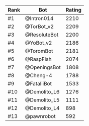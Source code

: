 Rank|Bot|Rating
---|---|---
#1|@Intron014|2210
#2|@TorBot_v2|2209
#3|@ResoluteBot|2200
#4|@YoBot_v2|2186
#5|@ToromBot|2181
#6|@RaspFish|2074
#7|@OpeningsBot|1808
#8|@Cheng-4|1788
#9|@FataliiBot|1533
#10|@Demolito_L6|1276
#11|@Demolito_L5|1111
#12|@Demolito_L4|898
#13|@pawnrobot|592
